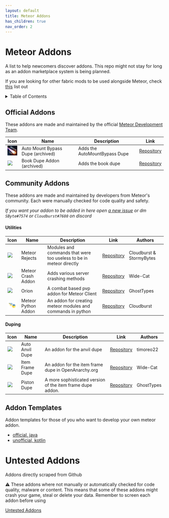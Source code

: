 ```yaml
---
layout: default
title: Meteor Addons
has_children: true
nav_order: 2
---
```


# Meteor Addons

A list to help newcomers discover addons.
This repo might not stay for long as an addon marketplace system is being planned.

If you are looking for other fabric mods to be used alongside Meteor, check [this](/MeteorAdditionals.md) list out

<!-- START doctoc generated TOC please keep comment here to allow auto update -->
<!-- DON'T EDIT THIS SECTION, INSTEAD RE-RUN doctoc TO UPDATE -->
<details>
<summary>Table of Contents</summary>

  - [Official Addons](#official-addons)
  - [Community Addons](#community-addons)
      - [Utilities](#utilities)
      - [Duping](#duping)
  - [Addon Templates](#addon-templates)
- [Untested Addons](#untested-addons)

</details>
<!-- END doctoc generated TOC please keep comment here to allow auto update -->

## Official Addons

These addons are made and maintained by the official [Meteor Development Team](https://github.com/MeteorDevelopment).

| Icon | Name | Description | Link |
| --- | ---- | ----------- | -------- |
|<img src="https://github.com/MeteorDevelopment/meteor-mbd-addon/blob/main/src/main/resources/assets/mbd/icon.png?raw=true" width="32px">| Auto Mount Bypass Dupe (archived) | Adds the AutoMountBypass Dupe | [Repository](https://github.com/MeteorDevelopment/meteor-mbd-addon) |
|<img src="https://github.com/MeteorDevelopment/meteor-book-dupe-addon/blob/main/src/main/resources/assets/bookdupe/icon.png?raw=true" width="32px">| Book Dupe Addon (archived) | Adds the book dupe | [Repository](https://github.com/MeteorDevelopment/meteor-book-dupe-addon) |

## Community Addons

These addons are made and maintained by developers from Meteor's community.
Each were manually checked for code quality and safety.

*If you want your addon to be added in here open [a new issue](https://github.com/AntiCope/meteor-lists/issues/new?assignees=&labels=addon&template=addon_verification.yml&title=Addon+Verification) or dm `SByte#7574` or `Cloudburst#7680` on discord*

#### Utilities
| Icon | Name | Description | Link | Authors |
| --- | ---- | ----------- | ---- | ------- |
|<img src='https://github.com/AntiCope/meteor-rejects/blob/master/src/main/resources/assets/rejects/icon.png?raw=true' width="32px">| Meteor Rejects | Modules and commands that were too useless to be in meteor directly | [Repository](https://github.com/AntiCope/meteor-rejects) | Cloudburst & StormyBytes |
|<img src='https://github.com/Wide-Cat/meteor-crash-addon/blob/main/src/main/resources/assets/meteorcrashaddon/icon.png?raw=true' width="32px">| Meteor Crash Addon | Adds various server crashing methods | [Repository](https://github.com/Wide-Cat/meteor-crash-addon) | Wide-Cat |
|<img src='https://github.com/GhostTypes/orion/raw/main/src/main/resources/assets/orion/icon.png?raw=true' width="32px">| Orion | A combat based pvp addon for Meteor Client | [Repository](https://github.com/GhostTypes/orion) | GhostTypes |
|<img src='https://github.com/AntiCope/meteor-python-addon/blob/main/src/main/resources/assets/pythonaddon/icon.png?raw=true' width="32px">| Meteor Python Addon | An addon for creating meteor modules and commands in python | [Repository](https://github.com/AntiCope/meteor-python-addon) | Cloudburst |


#### Duping
| Icon | Name | Description | Link | Authors |
| --- | ---- | ----------- | ---- | ------- |
|<img src='https://github.com/timoreo22/auto-anvil-dupe/blob/main/src/main/resources/assets/autodupe/icon.png?raw=true' width="32px">| Auto Anvil Dupe | An addon for the anvil dupe | [Repository](https://github.com/timoreo22/auto-anvil-dupe) | timoreo22 |
|<img src='https://github.com/Wide-Cat/item-frame-dupe-addon/blob/main/src/main/resources/assets/template/icon.png?raw=true' width="32px">| Item Frame Dupe | An addon for the item frame dupe in OpenAnarchy.org | [Repository](https://github.com/Wide-Cat/item-frame-dupe-addon) | Wide-Cat |
|<img src='https://github.com/GhostTypes/oa-auto-dupe/raw/main/src/main/resources/assets/autodupe/icon.png?raw=true' width="32px">| Piston Dupe | A more sophisticated version of the item frame dupe addon. | [Repository](https://github.com/GhostTypes/oa-auto-dupe) | GhostTypes |

## Addon Templates

Addon templates for those of you who want to develop your own meteor addon.

- [official, java](https://github.com/MeteorDevelopment/meteor-addon-template)
- [unofficial, kotlin](https://github.com/ChaotenHG/meteor-kotlin-addon-template)


# Untested Addons
Addons directly scraped from Github

<div class="text-yellow-200">
⚠ These addons where not manually or automatically checked for code quality, malware or content. This means that some of these addons might crash your game, steal or delete your data. Remember to screen each addon before using
</div>

[Untested Addons](addons/UnverifiedAddons.md)
